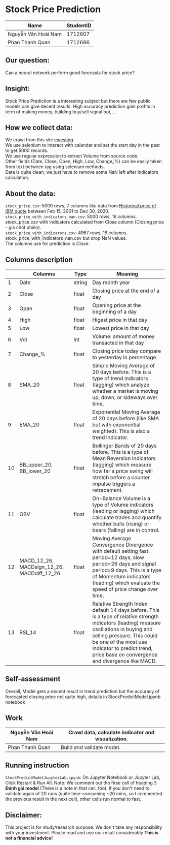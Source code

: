 # Stock Price Prediction
Name | StudentID
--- | ---
Nguyễn Văn Hoài Nam | 1712607
Phan Thanh Quan | 1712686
## Our question:
Can a neural network perform good forecasts for stock price?

## Insight:
Stock Price Prediction is a interesting subject but there are few public models can give decent results. High accuracy prediction gain profits in term of making money, building buy/sell signal bot,...

## How we collect data:
We crawl from this site [investing](https://www.investing.com).  
We use selenium to interact with calendar and set the start day in the past to get 5000 records.  
We use regular expression to extract Volume from source code.  
Other fields (Date, Close, Open, High, Low, Change_%) can be easily taken from text between tag using selenium methods.  
Data is quite clean, we just have to remove some NaN left after indicators calculation.

## About the data:
`stock_price.csv`: 5000 rows, 7 columns like data from [Historical price of IBM quote](https://www.investing.com/equities/ibm-historical-data) between Feb 15, 2001 to Dec 30, 2020.  
`stock_price_with_indicators_nan.csv`: 5000 rows, 16 columns. stock_price.csv with indicators calculated from Close column (Closing price - giá chốt phiên).  
`stock_price_with_indicators.csv`: 4967 rows, 16 columns. stock_price_with_indicators_nan.csv but drop NaN values.  
The columns use for prediction is Close.  

## Columns description
||Columns|Type|Meaning
---|---|---|---
1|Date|string|Day month year
2|Close|float|Closing price at the end of a day
3|Open|float|Opening price at the beginning of a day
4|High|float|Higest price in that day
5|Low|float|Lowest price in that day
6|Vol|int|Volume: amount of money transacted in that day
7|Change_%|float|Closing price today compare to yesterday in percentage
8|SMA_20|float|Simple Moving Average of 20 days before. This is a type of trend indicators (lagging) which analyze whether a market is moving up, down, or sideways over time.
9|EMA_20|float|Exponential Moving Average of 20 days before (like SMA but with exponential weighted). This is also a trend indicator.
10|BB_upper_20, BB_lower_20|float|Bollinger Bands of 20 days before. This is a type of Mean Reversion Indicators (lagging) which measure how far a price swing will stretch before a counter impulse triggers a retracement.
11|OBV|float|On-Balance Volume is a type of Volume indicators (leading or lagging) which calculate trades and quantify whether bulls (rising) or bears (falling) are in control.
12|MACD_12_26, MACDsign_12_26, MACDdiff_12_26|float|Moving Average Convergence Divergence with default setting fast period=12 days, slow period=26 days and signal period=9 days. This is a type of Momentum indicators (leading) which evaluate the speed of price change over time.
13|RSI_14|float|Relative Strength Index default 14 days before. This is a type of relative strength indicators (leading) measure oscillations in buying and selling pressure. This could be one of the most use indicator to predict trend, price base on convergence and divergence like MACD.

## Self-assessment
Overall, Model gets a decent result in trend prediction but the accuracy of forecasted closing price not quite high, details in StockPredictModel.ipynb notebook

## Work

Nguyễn Văn Hoài Nam | Crawl data, calculate indicator and visualization.  
---|---
Phan Thanh Quan | Build and validate model.  

## Running instruction
`StockPredictModelJupyterLab.ipynb`: On Jupyter Notebook or Jupyter Lab, Click Restart & Run All. Note: We comment out the firse cell of heading 3 **Đánh giá model** (There is a note in that cell, too). If you don't need to validate again of 20 runs (quite time-consuming ~20 mins, so I commented the previous result in the next cell), other cells run normal to fast.
  
## Disclaimer:
This project is for study/research purpose. We don't take any responsibility with your investment. Please read and use our result considerably **This is not a financial advice!**
